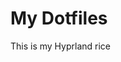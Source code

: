 
#  My Dotfiles

This is my Hyprland rice

<style>
  /*  */
  
  .sliderbody {
    max-width: 750px;
    max-height: 550px;
    font-family: 'Lato', sans-serif;
  }

  .sliderbody h4{
    text-align: center;
    margin-left: -55px;
  }
  
  
  .carousel {
    position: relative;
    padding-top: 57%;
    filter: drop-shadow(0 0 10px #0003);
    perspective: 100px;
    margin: 0 auto;
    
  }

  li.carousel__slide::marker {
    color: var(--list-marker-color);
    font-size: 15px !important;
}
  
  .carousel__viewport {
    position: absolute;
    top: 0;
    right: 0;
    bottom: 0;
    left: 0;
    display: flex;
    overflow-x: scroll;
    counter-reset: item;
    scroll-behavior: smooth;
    scroll-snap-type: x mandatory;
    border-radius: 6px;
  }
  
  .carousel__slide {
    position: relative;
    flex: 0 0 100%;
    width: 100%;
    counter-increment: item;
  }
  
 
  .carousel__snapper section {
    margin: 0 auto;
  }

  .carousel__snapper {
    position: absolute;
    top: 0;
    left: 0;
    width: 100%;
    height: 100%;
    scroll-snap-align: center;
  }
  
  
  .carousel:hover .carousel__snapper,
  .carousel:focus-within .carousel__snapper {
    animation-name: none;
  }
 
  .carousel::before,
  .carousel::after,
  .carousel__prev,
  .carousel__next {
    position: absolute;
    top: 0;
    margin-top: 37.5%;
    width: 4rem;
    height: 4rem;
    transform: translateY(-50%);
    border-radius: 50%;
    font-size: 0;
    outline: 0;
  }
</style>

<div class="sliderbody">
<section class="carousel" aria-label="Gallery">
  <ol class="carousel__viewport">
    <li id="carousel__slide1"
        tabindex="0"
        class="carousel__slide">
      <div class="carousel__snapper"> 
	      <section class="internal-embed" src="Screenshots/screenshot1.png"></section>
      </div>
        <a href="#carousel__slide4"
           class="carousel__prev">Go to last slide</a>
        <a href="#carousel__slide2"
           class="carousel__next">Go to next slide</a>
    </li>
    <li id="carousel__slide2"
        tabindex="0"
        class="carousel__slide">
      <div class="carousel__snapper">
            <section class="internal-embed" src="Screenshots/screenshot2.png"></section> </div>
      <a href="#carousel__slide1"
         class="carousel__prev">Go to previous slide</a>
      <a href="#carousel__slide3"
         class="carousel__next">Go to next slide</a>
    </li>
    <li id="carousel__slide3"
        tabindex="0"
        class="carousel__slide">
      <div class="carousel__snapper">
            <section class="internal-embed" src="Screeenshots/screenshot3.png"></section></div>
      <a href="#carousel__slide2"
         class="carousel__prev">Go to previous slide</a>
      <a href="#carousel__slide4"
         class="carousel__next">Go to next slide</a>
    </li>
    <li id="carousel__slide4"
        tabindex="0"
        class="carousel__slide">
      <div class="carousel__snapper">
            <section class="internal-embed" src="Screenshots/screenshot4.jpeg"></section></div>
      <a href="#carousel__slide3"
         class="carousel__prev">Go to previous slide</a>
      <a href="#carousel__slide5"
         class="carousel__next">Go to first slide</a>
    </li>
  </ol>
</section>
</div>
